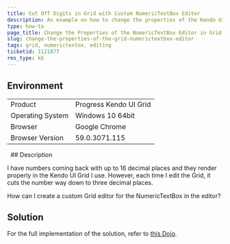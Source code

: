 ```yaml
---
title: Cut Off Digits in Grid with Custom NumericTextBox Editor
description: An example on how to change the properties of the Kendo UI NumericTextBox Editor in the Kendo UI Grid.
type: how-to
page_title: Change the Properties of the NumericTextBox Editor in Grid | Kendo UI Grid
slug: change-the-properties-of-the-grid-numerictextbox-editor
tags: grid, numerictextox, editing
ticketid: 1121877
res_type: kb
---
```


## Environment

<table>
 <tr>
  <td>Product</td>
  <td>Progress Kendo UI Grid</td>
 </tr>
 <tr>
  <td>Operating System</td>
  <td>Windows 10 64bit</td>
 </tr>
 <tr>
  <td>Browser</td>
  <td>Google Chrome</td>
 </tr>
 <tr>
  <td>Browser Version</td>
  <td>59.0.3071.115</td>
 </tr>
</table>
 
## Description

I have numbers coming back with up to 16 decimal places and they render properly in the Kendo UI Grid I use. However, each time I edit the Grid, it cuts the number way down to three decimal places.

How can I create a custom Grid editor for the NumericTextBox in the editor?  

## Solution

For the full implementation of the solution, refer to [this Dojo](http://dojo.telerik.com/OSola).
